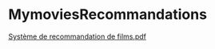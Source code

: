 # MymoviesRecommandations

[Système de recommandation de films.pdf](Syst%C3%A8me%20de%20recommandation%20de%20films.pdf)
